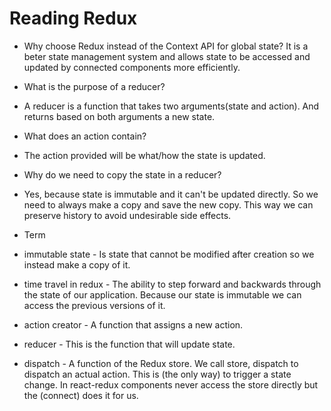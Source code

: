 # Reading Redux

- Why choose Redux instead of the Context API for global state?  It is a beter state management system and allows state to be accessed and updated by connected components more efficiently.

- What is the purpose of a reducer?
* A reducer is a function that takes two arguments(state and action).  And returns based on both arguments a new state.

- What does an action contain?
* The action provided will be what/how the state is updated.

- Why do we need to copy the state in a reducer?
* Yes, because state is immutable and it can't be updated directly.  So we need to always make a copy and save the new copy.  This way we can preserve history to avoid undesirable side effects.


* Term

- immutable state - Is state that cannot be modified after creation so we instead make a copy of it.

- time travel in redux - The ability to step forward and backwards through the state of our application.  Because our state is immutable we can access the previous versions of it.

- action creator - A function that assigns a new action.

- reducer - This is the function that will update state.

- dispatch - A function of the Redux store.  We call store, dispatch to dispatch an actual action.  This is (the only way) to trigger a state change.  In react-redux components never access the store directly but the (connect) does it for us.